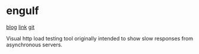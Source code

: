 # engulf

[blog](http://blog.andrewvc.com/tackling-my-first-jlojure-project-a-graphical)
[link](https://github.com/andrewvc/engulf)
[git](https://github.com/andrewvc/engulf.git)

Visual http load testing tool originally intended to show slow responses from asynchronous servers.
